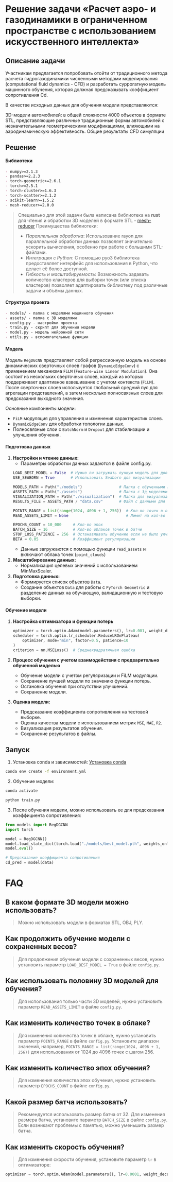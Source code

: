 # Решение задачи «Расчет аэро- и газодинамики в ограниченном пространстве с использованием искусственного интеллекта»

## Описание задачи
Участникам предлагается попробовать отойти от традиционного метода расчета гидрогазодинамики численными методами моделирования (computational fluid dynamics - CFD) и разработать суррогатную модель машинного обучения, которая должная предсказывать коэффициент сопротивления Cd.

В качестве исходных данных для обучения модели представляются:

3D-модели автомобилей: в общей сложности 4000 объектов в формате STL, представляющие различные традиционные формы автомобилей с незначительными геометрическими модификациями, влияющими на аэродинамическую эффективность.
Общие результаты CFD симуляции

## Решение

#### Библиотеки

```markdown
- numpy>=2.1.3
- pandas>=2.2.3
- torch-geometric>=2.6.1
- torch>=2.5.1
- torch-cluster>=1.6.3
- torch-scatter>=2.1.2
- scikit-learn>=1.5.2
- mesh-reducer>=2.0.0
```

> Специально для этой задачи была написана библиотека на **rust** для чтения и обработки 3D моделей в формате STL - [mesh-reducer](https://github.com/vffuunnyy/mesh-reducer)
> Преимущества библиотеки:
> - *Параллельная обработка*: Использование rayon для параллельной обработки данных позволяет значительно ускорить вычисления, особенно при работе с большими STL-файлами.
> - *Интеграция с Python*: С помощью pyo3 библиотека предоставляет интерфейс для использования в Python, что делает её более доступной.
> - *Гибкость и масштабируемость*: Возможность задавать количество кластеров для выборки точек (или списка кластеров) позволяет адаптировать библиотеку под различные задачи и объёмы данных.

#### Структура проекта

```markdown
- models/ - папка с моделями машинного обучения
- assets/ - папка с 3D моделями
- config.py - настройки проекта
- train.py - скрипт для обучения модели
- model.py - модель нейронной сети
- utils.py - вспомогательные функции
```

#### Модель

Модель `RegDGCNN` представляет собой регрессионную модель на основе динамических сверточных слоев графов (`DynamicEdgeConv`) с применением механизма `FiLM` (`Feature-wise Linear Modulation`). Она состоит из нескольких сверточных слоев, каждый из которых поддерживает адаптивное взвешивание с учетом контекста (`FiLM`). После сверточных слоев используется глобальный средний пул для агрегации представлений, а затем несколько полносвязных слоев для предсказания выходного значения.

Основные компоненты модели:

- `FiLM` модуляция для управления и изменения характеристик слоев.
- `DynamicEdgeConv` для обработки топологии данных.
- Полносвязные слои с `BatchNorm` и `Dropout` для стабилизации и улучшения обучения.


#### Подготовка данных

1. **Настройки и чтение данных:**
    - Параметры обработки данных задаются в файле config.py.
    ```python
    LOAD_BEST_MODEL = False  # Нужно ли загружать лучшую модель для дообучения
    USE_SEABORN = True       # Использовать Seaborn для визуализации

    MODELS_PATH = Path("./models")                # Папка с обученными моделями
    ASSETS_PATH = Path("./assets")                # Папка с 3д моделями автомобилей
    VISUALIZATION_PATH = Path("./visualization")  # Папка для визуализации
    RESULTS_FILE = ASSETS_PATH / "data.csv"       # Файл с данными для обучения

    POINTS_RANGE = list(range(1024, 4096 + 1, 256))  # Кол-во точек в облаке
    READ_ASSETS_LIMIT = None                         # Лимит на кол-во загружаемых 3д моделей

    EPOCHS_COUNT = 10_000     # Кол-во эпох
    BATCH_SIZE = 16           # Кол-во облаков точек в батче
    STOP_LOSS_PATIENCE = 256  # Останавливать обучение если не было улчшения
    BETA = 0.05               # Коэффициент регуляризации
    ```
    - Данные загружаются с помощью функции `read_assets` и включают облака точек (`point_clouds`)
2. **Масштабирование данных:**
    - Нормализация целевых значений с использованием MinMaxScaler.
3. **Подготовка данных:**
    - Формируется список объектов `Data`.
    - Создание объектов `Data` для работы с `PyTorch Geometric` и разделение данных на обучающую, валидационную и тестовую выборки.

#### Обучение модели

1. **Настройка оптимизатора и функции потерь**
    ```python
    optimizer = torch.optim.Adam(model.parameters(), lr=0.001, weight_decay=1e-4)
    scheduler = torch.optim.lr_scheduler.ReduceLROnPlateau(
        optimizer, mode="min", factor=0.5, patience=10
    )
    criterion = nn.MSELoss()  # Среднеквадратичная ошибка
    ```
2. **Процесс обучения с учетом взаимодействия с предварительно обученной моделью**
    - Обучение модели с учетом регуляризации и FiLM модуляции.
    - Сохранение лучшей модели по значению функции потерь.
    - Остановка обучения при отсутствии улучшений.
    - Сохранение модели.

3. **Оценка модели:**
    - Предсказание коэффициента сопротивления на тестовой выборке.
    - Оценка качества модели с использованием метрик `MSE`, `MAE`, `R2`.
    - Визуализация результатов обучения.
    - Сохранение результатов в файлы.

## Запуск

1. Установка conda и зависимостей:
[Установка conda](https://www.anaconda.com/download/)
```bash
conda env create -f environment.yml
```

2. Обучение модели:
```bash
conda activate

python train.py
```

3. После обучения модели, можно использовать ее для предсказания коэффициента сопротивления:
```python
from models import RegDGCNN
import torch

model = RegDGCNN()
model.load_state_dict(torch.load("./models/best_model.pth", weights_only=True))
model.eval()

# Предсказание коэффициента сопротивления
cd_pred = model(data)
```
# FAQ

## В каком формате 3D модели можно использовать?

> Можно использовать модели в форматах STL, OBJ, PLY.

## Как продолжить обучение модели с сохраненных весов?

> Для продолжения обучения модели с сохраненных весов, нужно установить параметр `LOAD_BEST_MODEL = True` в файле `config.py`.

## Как использовать половину 3D моделей для обучения?

> Для использования только части 3D моделей, нужно установить параметр `READ_ASSETS_LIMIT` в файле `config.py`.

## Как изменить количество точек в облаке?

> Для изменения количества точек в облаке, нужно установить параметр `POINTS_RANGE` в файле `config.py`.
> Установите диапазон значений, например, `POINTS_RANGE = list(range(1024, 4096 + 1, 256))` для использования от 1024 до 4096 точек с шагом 256.

## Как изменить количество эпох обучения?

> Для изменения количества эпох обучения, нужно установить параметр `EPOCHS_COUNT` в файле `config.py`.

## Какой размер батча использовать?

> Рекомендуется использовать размер батча от 32.
> Для изменения размера батча, установите параметр `BATCH_SIZE` в файле `config.py`.
> Если возникают проблемы с памятью, можно уменьшить размер батча.

## Как изменить скорость обучения?

> Для изменения скорости обучения, установите параметр `lr` в оптимизаторе:
```python
optimizer = torch.optim.Adam(model.parameters(), lr=0.0001, weight_decay=1e-5)
```
